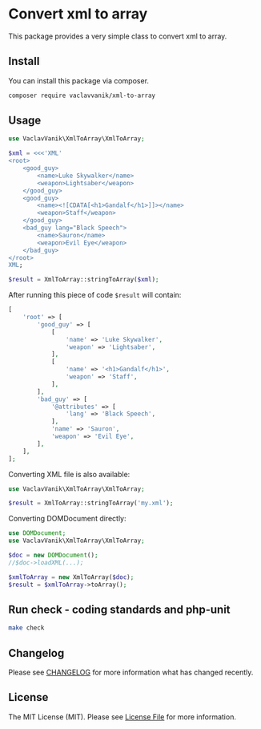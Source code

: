 # Convert xml to array

This package provides a very simple class to convert xml to array.

## Install

You can install this package via composer.

``` bash
composer require vaclavvanik/xml-to-array
```

## Usage

```php
use VaclavVanik\XmlToArray\XmlToArray;

$xml = <<<'XML'
<root>
    <good_guy>
        <name>Luke Skywalker</name>
        <weapon>Lightsaber</weapon>
    </good_guy>
    <good_guy>
        <name><![CDATA[<h1>Gandalf</h1>]]></name>
        <weapon>Staff</weapon>
    </good_guy>
    <bad_guy lang="Black Speech">
        <name>Sauron</name>
        <weapon>Evil Eye</weapon>
    </bad_guy>
</root>
XML;

$result = XmlToArray::stringToArray($xml);
```

After running this piece of code `$result` will contain:

```php
[
    'root' => [
        'good_guy' => [
            [
                'name' => 'Luke Skywalker',
                'weapon' => 'Lightsaber',
            ],
            [
                'name' => '<h1>Gandalf</h1>',
                'weapon' => 'Staff',
            ],
        ],
        'bad_guy' => [
            '@attributes' => [
                'lang' => 'Black Speech',
            ],
            'name' => 'Sauron',
            'weapon' => 'Evil Eye',
        ],
    ],
];
```

Converting XML file is also available:

```php
use VaclavVanik\XmlToArray\XmlToArray;

$result = XmlToArray::stringToArray('my.xml');
```

Converting DOMDocument directly:

```php
use DOMDocument;
use VaclavVanik\XmlToArray\XmlToArray;

$doc = new DOMDocument();
//$doc->loadXML(...);

$xmlToArray = new XmlToArray($doc);
$result = $xmlToArray->toArray();
```

## Run check - coding standards and php-unit

```bash
make check
```

## Changelog

Please see [CHANGELOG](CHANGELOG.md) for more information what has changed recently.

## License

The MIT License (MIT). Please see [License File](LICENSE.md) for more information.
